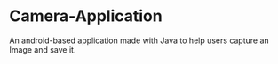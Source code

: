 # Camera-Application
An android-based application made with Java to help users capture an Image and save it.

